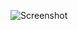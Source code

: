![Screenshot](https://raw.githubusercontent.com/Cryakl/Ultimate-RAT-Collection/refs/heads/main/AsyncRAT/AsyncRAT%20v0.5.7A/Screenshot.png)
